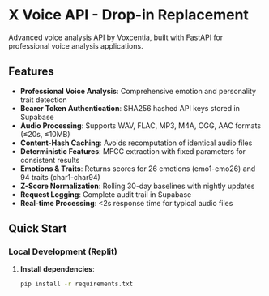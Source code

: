 # X Voice API - Drop-in Replacement

Advanced voice analysis API by Voxcentia, built with FastAPI for professional voice analysis applications.

## Features

- **Professional Voice Analysis**: Comprehensive emotion and personality trait detection
- **Bearer Token Authentication**: SHA256 hashed API keys stored in Supabase
- **Audio Processing**: Supports WAV, FLAC, MP3, M4A, OGG, AAC formats (≤20s, ≤10MB)
- **Content-Hash Caching**: Avoids recomputation of identical audio files
- **Deterministic Features**: MFCC extraction with fixed parameters for consistent results
- **Emotions & Traits**: Returns scores for 26 emotions (emo1-emo26) and 94 traits (char1-char94)
- **Z-Score Normalization**: Rolling 30-day baselines with nightly updates
- **Request Logging**: Complete audit trail in Supabase
- **Real-time Processing**: <2s response time for typical audio files

## Quick Start

### Local Development (Replit)

1. **Install dependencies**:
   ```bash
   pip install -r requirements.txt
   